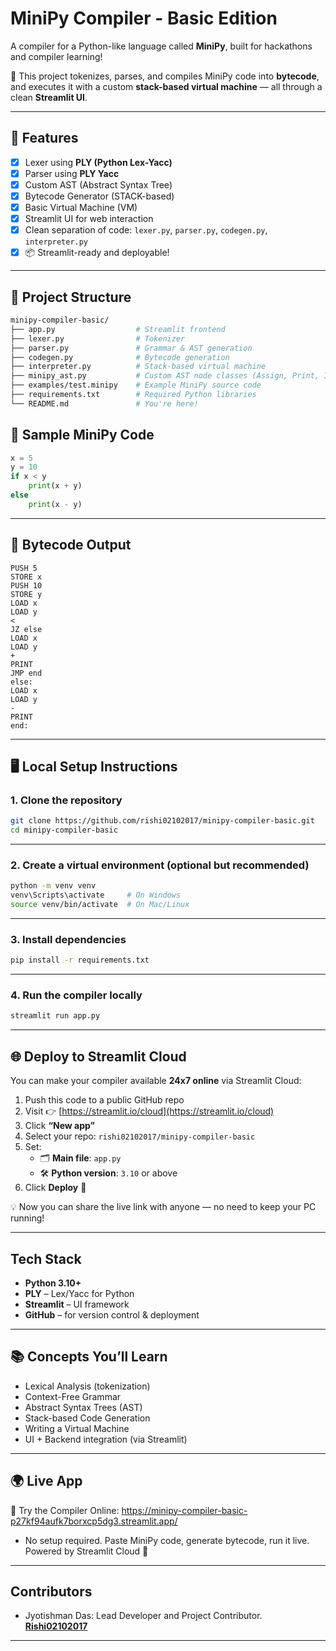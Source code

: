 # MiniPy Compiler - Basic Edition

A compiler for a Python-like language called **MiniPy**, built for hackathons and compiler learning!

🚀 This project tokenizes, parses, and compiles MiniPy code into **bytecode**, and executes it with a custom **stack-based virtual machine** — all through a clean **Streamlit UI**.

---

## 🌟 Features

- [x] Lexer using **PLY (Python Lex-Yacc)**
- [x] Parser using **PLY Yacc**
- [x] Custom AST (Abstract Syntax Tree)
- [x] Bytecode Generator (STACK-based)
- [x] Basic Virtual Machine (VM)
- [x] Streamlit UI for web interaction
- [x] Clean separation of code: `lexer.py`, `parser.py`, `codegen.py`, `interpreter.py`
- [x] 📦 Streamlit-ready and deployable!

---

## 📁 Project Structure

```bash
minipy-compiler-basic/
├── app.py                  # Streamlit frontend
├── lexer.py                # Tokenizer
├── parser.py               # Grammar & AST generation
├── codegen.py              # Bytecode generation
├── interpreter.py          # Stack-based virtual machine
├── minipy_ast.py           # Custom AST node classes (Assign, Print, If, etc.)
├── examples/test.minipy    # Example MiniPy source code
├── requirements.txt        # Required Python libraries
└── README.md               # You're here!
```

## 🧪 Sample MiniPy Code

```python
x = 5
y = 10
if x < y
    print(x + y)
else
    print(x - y)
```

---

## 🧾 Bytecode Output

```text
PUSH 5
STORE x
PUSH 10
STORE y
LOAD x
LOAD y
<
JZ else
LOAD x
LOAD y
+
PRINT
JMP end
else:
LOAD x
LOAD y
-
PRINT
end:
```

---

## 🖥️ Local Setup Instructions

### 1. Clone the repository

```bash
git clone https://github.com/rishi02102017/minipy-compiler-basic.git
cd minipy-compiler-basic
```

---

### 2. Create a virtual environment (optional but recommended)

```bash
python -m venv venv
venv\Scripts\activate     # On Windows
source venv/bin/activate  # On Mac/Linux
```

---

### 3. Install dependencies

```bash
pip install -r requirements.txt
```

---

### 4. Run the compiler locally

```bash
streamlit run app.py
```

---

## 🌐 Deploy to Streamlit Cloud

You can make your compiler available **24x7 online** via Streamlit Cloud:

1. Push this code to a public GitHub repo
2. Visit 👉 [https://streamlit.io/cloud](https://streamlit.io/cloud)
3. Click **“New app”**
4. Select your repo: `rishi02102017/minipy-compiler-basic`
5. Set:
   - 🗂️ **Main file**: `app.py`
   - 🛠️ **Python version**: `3.10` or above
6. Click **Deploy** 🚀

💡 Now you can share the live link with anyone — no need to keep your PC running!

---

##  Tech Stack

- **Python 3.10+**
- **PLY** – Lex/Yacc for Python
- **Streamlit** – UI framework
- **GitHub** – for version control & deployment

---

## 📚 Concepts You’ll Learn

- Lexical Analysis (tokenization)
- Context-Free Grammar
- Abstract Syntax Trees (AST)
- Stack-based Code Generation
- Writing a Virtual Machine
- UI + Backend integration (via Streamlit)

---

## 🌍 Live App
🔗 Try the Compiler Online:
 https://minipy-compiler-basic-p27kf94aufk7borxcp5dg3.streamlit.app/

- No setup required. Paste MiniPy code, generate bytecode, run it live. Powered by Streamlit Cloud 🚀

---

## **Contributors**
- Jyotishman Das: Lead Developer and Project Contributor.
 **[Rishi02102017](https://github.com/rishi02102017)**  

---

